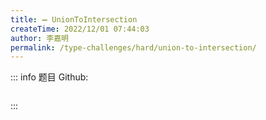 ```yaml
---
title: ➖ UnionToIntersection
createTime: 2022/12/01 07:44:03
author: 李嘉明
permalink: /type-challenges/hard/union-to-intersection/
---
```


::: info 题目
Github: []()

```ts

```

:::

